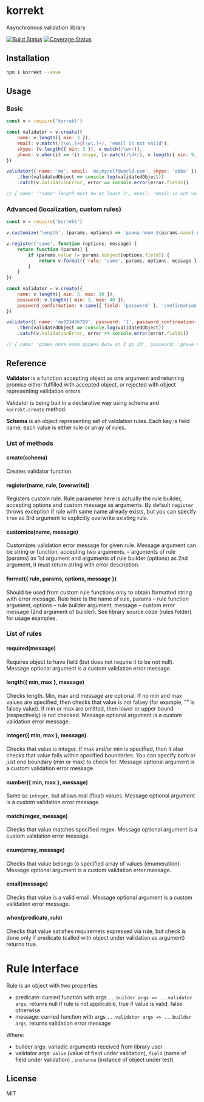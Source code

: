 # korrekt

Asynchronous validation library

[![Build Status](https://travis-ci.org/titarenko/korrekt.svg?branch=master)](https://travis-ci.org/titarenko/korrekt)
[![Coverage Status](https://coveralls.io/repos/github/titarenko/korrekt/badge.svg?branch=master)](https://coveralls.io/github/titarenko/korrekt?branch=master)

## Installation

```bash
npm i korrekt --save
```

## Usage

### Basic

```js
const v = require('korrekt')

const validator = v.create({
	name: v.length({ min: 3 }),
	email: v.match(/[\w\.]+@[\w\.]+/, 'email is not valid'),
	skype: [v.length({ min: 3 }), v.match(/\w+/)],
	phone: v.when(it => !it.skype, [v.match(/\d+/), v.length({ min: 9, max: 9 })])
})

validator({ name: 'me', email: 'me;myself@world.com', skype: 'abba' })
	.then(validatedObject => console.log(validatedObject))
	.catch(v.ValidationError, error => console.error(error.fields))

// { name: '"name" length must be at least 3', email: 'email is not valid' }
```

### Advanced (localization, custom rules)

```js
const v = require('korrekt')

v.customize('length', (params, options) => `длина поля ${params.name} должна быть от ${options.min} до ${options.max}`)

v.register('same', function (options, message) {
	return function (params) {
		if (params.value != params.subject[options.field]) {
			return v.format({ rule: 'same', params, options, message })
		}
	}
})

const validator = v.create({
	name: v.length({ min: 3, max: 10 }),
	password: v.length({ min: 3, max: 40 }),
	password_confirmation: v.same({ field: 'password' }, 'confirmation must match password')
})

validator({ name: 'me123456789', password: '1', password_confirmation: '2' })
	.then(validatedObject => console.log(validatedObject))
	.catch(v.ValidationError, error => console.error(error.fields))

// { name: 'длина поля name должна быть от 3 до 10', password: 'длина поля password должна быть от 3 до 40', password_confirmation: 'confirmation must match password' }
```

## Reference

**Validator** is a function accepting object as one argument and returning promise either fulfilled with accepted object, or rejected with object representing validation errors.

Validator is being buit in a declarative way using schema and `korrekt.create` method.

**Schema** is an object representing set of validation rules. Each key is field name, each value is either rule or array of rules.

### List of methods

#### create(schema)

Creates validator function.

#### register(name, rule, [overwrite])

Registers custom rule. Rule parameter here is actually the rule builder, accepting options and custom message as arguments. By default `register` throws exception if rule with same name already exists, but you can specify `true` as 3rd argument to explicitly overwrite existing rule.

#### customize(name, message)

Customizes validation error message for given rule. Message argument can be string or function, accepting two arguments, – arguments of rule (params) as 1st argument and arguments of rule builder (options) as 2nd argument, it must return string with error description.

#### format({ rule, params, options, message })

Should be used from custom rule functions only to obtain formatted string with error message. Rule here is the name of rule, params – rule function argument, options – rule builder argument, message – custom error message (2nd argument of builder). See library source code (rules folder) for usage examples.

### List of rules

#### required(message)

Requires object to have field (but does not require it to be not null). Message optional argument is a custom validation error message.

#### length({ min, max }, message)

Checks length. Min, max and message are optional. If no min and max values are specified, then checks that value is not falsey (for example, "" is falsey value). If min or max are omitted, then lower or upper bound (respectively) is not checked. Message optional argument is a custom validation error message.

#### integer({ min, max }, message)

Checks that value is integer. If max and/or min is specified, then it also checks that value falls within specified boundaries. You can specify both or just one boundary (min or max) to check for. Message optional argument is a custom validation error message.

#### number({ min, max }, message)

Same as `integer`, but allows real (float) values. Message optional argument is a custom validation error message.

#### match(regex, message)

Checks that value matches specified regex. Message optional argument is a custom validation error message.

#### enum(array, message)

Checks that value belongs to specified array of values (enumeration). Message optional argument is a custom validation error message.

#### email(message)

Checks that value is a valid email. Message optional argument is a custom validation error message.

#### when(predicate, rule)

Checks that value satisfies requiremets expressed via rule, but check is done only if predicate (called with object under validation as argument) returns true.


# Rule Interface

Rule is an object with two properties
- predicate: curried function with args `...builder args => ...validator args`, returns null if rule is not applicable, true if value is valid, false otherwise
- message: curried function with args `...validator args => ...builder args`, returns validation error message

Where:
- builder args: variadic arguments received from library user
- validator args: `value` (value of field under validation), `field` (name of field under validation) , `instance` (instance of object under test)

## License

MIT

